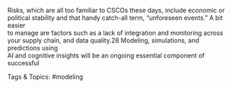 Risks, which are all too familiar to CSCOs these days, include economic or  
political stability and that handy catch-all term, “unforeseen events.” A bit easier  
to manage are factors such as a lack of integration and monitoring across your 
supply chain, and data quality.28 Modeling, simulations, and predictions using  
AI and cognitive insights will be an ongoing essential component of successful 

   Tags & Topics:
   #modeling